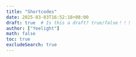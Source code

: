 ```yaml
---
title: "Shortcodes"
date: 2025-03-03T16:52:18+08:00
draft: true  # Is this a draft? true/false！！！
author: ["Yeelight"]
math: false
toc: true
excludeSearch: true
---
```

